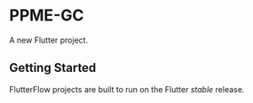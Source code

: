 # PPME-GC

A new Flutter project.

## Getting Started

FlutterFlow projects are built to run on the Flutter _stable_ release.
